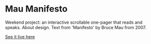 # Mau Manifesto

Weekend project: an interactive scrollable one-pager that reads and speaks. About design. Text from 'Manifesto' by Bruce Mau from 2007.

[See it live here](http://ldanielswakman.github.io/mau-manifesto/)
